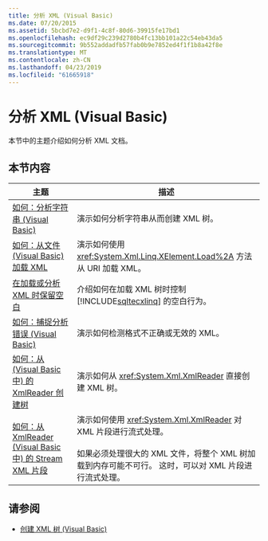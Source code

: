 ```yaml
---
title: 分析 XML (Visual Basic)
ms.date: 07/20/2015
ms.assetid: 5bcbd7e2-d9f1-4c8f-80d6-39915fe17bd1
ms.openlocfilehash: ec9df29c239d2780b4fc13bb101a22c54eb43da5
ms.sourcegitcommit: 9b552addadfb57fab0b9e7852ed4f1f1b8a42f8e
ms.translationtype: MT
ms.contentlocale: zh-CN
ms.lasthandoff: 04/23/2019
ms.locfileid: "61665918"
---
```

# <a name="parsing-xml-visual-basic"></a>分析 XML (Visual Basic)
本节中的主题介绍如何分析 XML 文档。  
  
## <a name="in-this-section"></a>本节内容  
  
|主题|描述|  
|-----------|-----------------|  
|[如何：分析字符串 (Visual Basic)](../../../../visual-basic/programming-guide/concepts/linq/how-to-parse-a-string.md)|演示如何分析字符串从而创建 XML 树。|  
|[如何：从文件 (Visual Basic) 加载 XML](../../../../visual-basic/programming-guide/concepts/linq/how-to-load-xml-from-a-file.md)|演示如何使用 <xref:System.Xml.Linq.XElement.Load%2A> 方法从 URI 加载 XML。|  
|[在加载或分析 XML 时保留空白](../../../../visual-basic/programming-guide/concepts/linq/preserving-white-space-while-loading-or-parsing-xml.md)|介绍如何在加载 XML 树时控制 [!INCLUDE[sqltecxlinq](~/includes/sqltecxlinq-md.md)] 的空白行为。|  
|[如何：捕捉分析错误 (Visual Basic)](../../../../visual-basic/programming-guide/concepts/linq/how-to-catch-parsing-errors.md)|演示如何检测格式不正确或无效的 XML。|  
|[如何：从 (Visual Basic 中) 的 XmlReader 创建树](../../../../visual-basic/programming-guide/concepts/linq/how-to-create-a-tree-from-an-xmlreader.md)|演示如何从 <xref:System.Xml.XmlReader> 直接创建 XML 树。|  
|[如何：从 XmlReader (Visual Basic 中) 的 Stream XML 片段](../../../../visual-basic/programming-guide/concepts/linq/how-to-stream-xml-fragments-from-an-xmlreader.md)|演示如何使用 <xref:System.Xml.XmlReader> 对 XML 片段进行流式处理。<br /><br /> 如果必须处理很大的 XML 文件，将整个 XML 树加载到内存可能不可行。 这时，可以对 XML 片段进行流式处理。|  
  
## <a name="see-also"></a>请参阅

- [创建 XML 树 (Visual Basic)](../../../../visual-basic/programming-guide/concepts/linq/creating-xml-trees.md)
